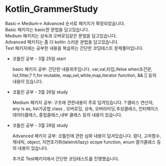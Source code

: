 # Kotlin_GrammerStudy

Basic-> Medium-> Advanced 순서로 패키지가 확장되었습니다.   
Basic 패키지는 basic한 문법을 담고있습니다.      
Medium 패키지는 상속과 오버로딩같은 문법을 담고있습니다.       
Advanced 패키지는 좀 더 kotlin 스러운 문법을 담고있습니다.   
Test 패키지에는 공부한 내용을 복습하는 간단한 코딩테스트 문제풀이입니다.
     

* 코틀린 공부 - 3월 25일 start
    

    basic 패키지 공부: 간단한 내용위주입니다.
    var,val,타입,ifelse when조건문, list,filter,? !!,for
    mutable, map,set,while,map,iterator
    function, && || 등의 내용이 있습니다.

* 코틀린 공부 - 3월 26일 study


    Medium 패키지 공부: 구조에 관한내용이 주로 담겨있습니다.
    ?:엘비스 연산자, any is as, list가공법
    class , 오버로딩, 상속, 오버라이딩,추상클래스, 인터페이스
    데이터클래스, 중첩클래스,내부 클래스 등의 내용이 있습니다.

* 코틀린 공부 - 3월 28일 study
    

    Advanced 패키지 공부: 코틀린에 관한 심화 내용이 담겨있습니다.
    람다, 고차함수, 제네릭, object, 지연초기화(lateinit/lazy)
    scope function, enum 열거클래스 등의 내용이 있습니다.
    
    추가로 Test패키지에서 간단한 코딩테스트를 진행했습니다.

